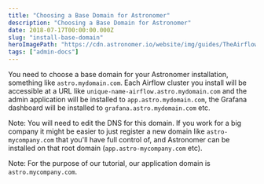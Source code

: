 ```yaml
---
title: "Choosing a Base Domain for Astronomer"
description: "Choosing a Base Domain for Astronomer"
date: 2018-07-17T00:00:00.000Z
slug: "install-base-domain"
heroImagePath: "https://cdn.astronomer.io/website/img/guides/TheAirflowUI_preview.png"
tags: ["admin-docs"]
---
```


You need to choose a base domain for your Astronomer installation, something like
`astro.mydomain.com`. Each Airflow cluster you install will be accessible at
a URL like `unique-name-airflow.astro.mydomain.com` and the admin application
will be installed to `app.astro.mydomain.com`, the Grafana dashboard will be
installed to `grafana.astro.mydomain.com` etc.

Note: You will need to edit the DNS for this domain. If you work for a big
company it might be easier to just register a new domain like `astro-mycompany.com`
that you'll have full control of, and Astronomer can be installed on that root
domain (`app.astro-mycompany.com` etc).

Note: For the purpose of our tutorial, our application domain is
`astro.mycompany.com`.
